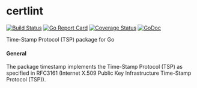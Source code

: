# certlint

[![Build Status](https://travis-ci.org/digitorus/timestamp.svg?branch=master)](https://travis-ci.org/digitorus/timestamp)
[![Go Report Card](https://goreportcard.com/badge/github.com/digitorus/timestamp)](https://goreportcard.com/report/github.com/digitorus/timestamp)
[![Coverage Status](https://codecov.io/gh/digitorus/timestamp/branch/master/graph/badge.svg)](https://codecov.io/gh/digitorus/timestamp)
[![GoDoc](https://godoc.org/github.com/digitorus/timestamp?status.svg)](https://godoc.org/github.com/digitorus/timestamp)

Time-Stamp Protocol (TSP) package for Go

#### General
The package timestamp implements the Time-Stamp Protocol (TSP) as specified in RFC3161 (Internet X.509 Public Key Infrastructure Time-Stamp Protocol (TSP)).
